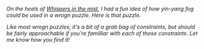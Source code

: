 *On the heels of [Whispers in the mist](https://logic-masters.de/Raetselportal/Raetsel/zeigen.php?id=000LUE), I had a fun idea of how yin-yang fog could be used in a wrogn puzzle. Here is that puzzle.*

*Like most wrogn puzzles, it's a bit of a grab bag of constraints, but should be fairly approachable if you're familliar with each of those constraints. Let me know how you find it!*